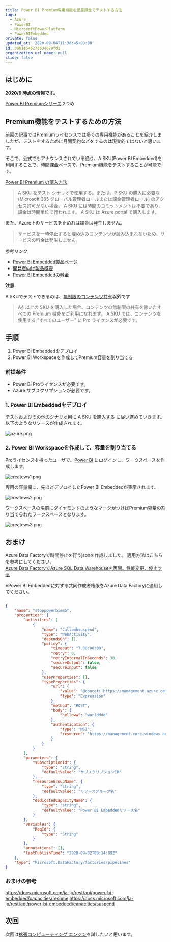 ```yaml
---
title: Power BI Premium専用機能を従量課金でテストする方法
tags:
  - Azure
  - PowerBI
  - MicrosoftPowerPlatform
  - PowerBIEmbedded
private: false
updated_at: '2020-09-04T11:38:45+09:00'
id: 08b1e54627853e679fd1
organization_url_name: null
slide: false
---
```

## はじめに

**2020/9 時点の情報です。**

[Power BI Premiumシリーズ](https://qiita.com/ryoma-nagata/items/42beea70b5c16908f1e3) 2つめ

## Premium機能をテストするための方法

[前回の記事](../Power%20BI%20Premiumについて機能差などを整理してみた/README.md)ではPremiumライセンスでは多くの専用機能があることを紹介しましたが、テストをするために月間契約などをするのは現実的ではないと思います。<br>

そこで、公式でもアナウンスされている通り、A SKU(Power BI Embedded)を利用することで、時間課金ベースで、Premium機能をテストすることが可能です。

[Power BI Premium の購入方法](https://docs.microsoft.com/ja-jp/power-bi/admin/service-admin-premium-purchase)
>A SKU をテスト シナリオで使用する。または、P SKU の購入に必要な (Microsoft 365 グローバル管理者ロールまたは課金管理者ロール) のアクセス許可がない場合。 A SKU には時間のコミットメントは不要であり、課金は時間単位で行われます。 A SKU は Azure portal で購入します。

また、Azure上のサービスを止めれば課金は発生しません。

>サービスを一時停止すると埋め込みコンテンツが読み込まれないため、サービスの料金は発生しません。

参考リンク
- [Power BI Embedded製品ページ](https://azure.microsoft.com/ja-jp/services/power-bi-embedded/)
- [開発者向け製品概要](https://powerbi.microsoft.com/ja-jp/developers/embedded-analytics/isv/)
- [Power BI Embeddedの料金](https://azure.microsoft.com/ja-jp/pricing/details/power-bi-embedded/)

**注意**

A SKUでテストできるのは、[無制限のコンテンツ共有](https://docs.microsoft.com/ja-jp/power-bi/admin/service-premium-what-is#unlimited-content-sharing)**以外**です

>A4 以上の SKU を購入した場合、コンテンツの無制限の共有を除いたすべての Premium 機能をご利用になれます。 A SKU では、コンテンツを使用する "すべてのユーザー" に Pro ライセンスが必要です。

## 手順

1. Power BI Embeddedをデプロイ
2. Power BI Workspaceを作成してPremium容量を割り当てる

### 前提条件

- Power BI Proライセンスが必要です。
- Azure サブスクリプションが必要です。

### 1. Power BI Embeddedをデプロイ

[テストおよびその他のシナリオ用に A SKU を購入する](https://docs.microsoft.com/ja-jp/power-bi/admin/service-admin-premium-purchase#purchase-a-skus-for-testing-and-other-scenarios)
に従い進めていきます。<br>
以下のようなリソースが作成されます。

![azure.png](https://qiita-image-store.s3.ap-northeast-1.amazonaws.com/0/281819/59e04d4a-4f16-bb9f-c573-5ae65a1f8aa6.png)


### 2. Power BI Workspaceを作成して、容量を割り当てる

Proライセンスを持ったユーザで、[Power BI](https://app.powerbi.com/home) にログインし、ワークスペースを作成します。

![createws1.png](https://qiita-image-store.s3.ap-northeast-1.amazonaws.com/0/281819/8c1afb5a-93cc-1f60-0887-ffb0a7b183d5.png)


専用の容量欄に、先ほどデプロイしたPower BI Embeddedが表示されます。

![createws2.png](https://qiita-image-store.s3.ap-northeast-1.amazonaws.com/0/281819/01ff7739-27e2-d7d0-f6a7-0da1345975c6.png)


ワークスペースの名前にダイヤモンドのようなマークがつけばPremium容量の割り当てられたワークスペースとなります。

![createws3.png](https://qiita-image-store.s3.ap-northeast-1.amazonaws.com/0/281819/40f32cc1-5910-777a-b38f-eda6021f96e3.png)


## おまけ

Azure Data Factoryで時間停止を行うjsonを作成しました。
適用方法はこちらを参考にしてください。<br>
[Azure Data FactoryでAzure SQL Data Warehouseを再開、性能変更、停止する](https://qiita.com/ryoma-nagata/items/152359cf9a2994e5ad2b)

※Power BI Embeddedに対する共同作成者権限をAzure Data Factoryに適用してください。

```json

{
    "name": "stoppowerbiemb",
    "properties": {
        "activities": [
            {
                "name": "Callembsuspend",
                "type": "WebActivity",
                "dependsOn": [],
                "policy": {
                    "timeout": "7.00:00:00",
                    "retry": 0,
                    "retryIntervalInSeconds": 30,
                    "secureOutput": false,
                    "secureInput": false
                },
                "userProperties": [],
                "typeProperties": {
                    "url": {
                        "value": "@concat('https://management.azure.com/subscriptions/',pipeline().parameters.subscriptionId,'/resourceGroups/',pipeline().parameters.resourceGroupName,'/providers/Microsoft.PowerBIDedicated/capacities/',pipeline().parameters.dedicatedCapacityName,'/suspend?api-version=2017-10-01')",
                        "type": "Expression"
                    },
                    "method": "POST",
                    "body": {
                        "helloww": "worldddd"
                    },
                    "authentication": {
                        "type": "MSI",
                        "resource": "https://management.core.windows.net/"
                    }
                }
            }
        ],
        "parameters": {
            "subscriptionId": {
                "type": "string",
                "defaultValue": "サブスクリプションID"
            },
            "resourceGroupName": {
                "type": "string",
                "defaultValue": "リソースグループ名"
            },
            "dedicatedCapacityName": {
                "type": "string",
                "defaultValue": "Power BI Embeddedリソース名"
            }
        },
        "variables": {
            "ReqId": {
                "type": "String"
            }
        },
        "annotations": [],
        "lastPublishTime": "2020-09-02T09:14:09Z"
    },
    "type": "Microsoft.DataFactory/factories/pipelines"
}

```

### おまけの参考

https://docs.microsoft.com/ja-jp/rest/api/power-bi-embedded/capacities/resume
https://docs.microsoft.com/ja-jp/rest/api/power-bi-embedded/capacities/suspend

## 次回

次回は[拡張コンピューティング エンジン](https://docs.microsoft.com/ja-jp/power-bi/transform-model/service-dataflows-enhanced-compute-engine)を試したいと思います。

